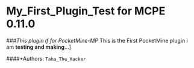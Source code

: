 # My_First_Plugin_Test for MCPE 0.11.0
###*This plugin if for PocketMine-MP*
This is the First PocketMine plugin i am **testing and making**...]

####*Authors: ```Taha_The_Hacker```

